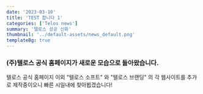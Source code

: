 ```yaml
---
date: '2023-03-10'
title: 'TEST 합니다 1'
categories: ['Telos news']
summary: '텔로스 성공 신화'
thumbnail: '../default-assets/news_default.png'
templateBg: true
---
```


### (주)텔로스 공식 홈페이지가 새로운 모습으로 돌아왔습니다.

>

텔로스 공식 홈페이지 이외 "텔로스 소프트" 와 "텔로스 브랜딩" 의 각 웹사이트를 추가로 제작중이오니 빠른 시일내에 찾아뵙겠습니다!
